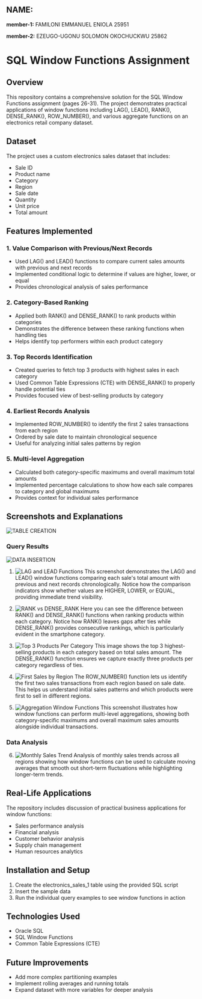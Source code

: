## NAME: ##
**member-1:** FAMILONI EMMANUEL ENIOLA 25951

**member-2:** EZEUGO-UGONU SOLOMON OKOCHUCKWU 25862
# SQL Window Functions Assignment

## Overview
This repository contains a comprehensive solution for the SQL Window Functions assignment (pages 26-31). The project demonstrates practical applications of window functions including LAG(), LEAD(), RANK(), DENSE_RANK(), ROW_NUMBER(), and various aggregate functions on an electronics retail company dataset.

## Dataset
The project uses a custom electronics sales dataset that includes:
- Sale ID
- Product name
- Category
- Region
- Sale date
- Quantity
- Unit price
- Total amount

## Features Implemented

### 1. Value Comparison with Previous/Next Records
- Used LAG() and LEAD() functions to compare current sales amounts with previous and next records
- Implemented conditional logic to determine if values are higher, lower, or equal
- Provides chronological analysis of sales performance

### 2. Category-Based Ranking
- Applied both RANK() and DENSE_RANK() to rank products within categories
- Demonstrates the difference between these ranking functions when handling ties
- Helps identify top performers within each product category

### 3. Top Records Identification
- Created queries to fetch top 3 products with highest sales in each category
- Used Common Table Expressions (CTE) with DENSE_RANK() to properly handle potential ties
- Provides focused view of best-selling products by category

### 4. Earliest Records Analysis
- Implemented ROW_NUMBER() to identify the first 2 sales transactions from each region
- Ordered by sale date to maintain chronological sequence
- Useful for analyzing initial sales patterns by region

### 5. Multi-level Aggregation
- Calculated both category-specific maximums and overall maximum total amounts
- Implemented percentage calculations to show how each sale compares to category and global maximums
- Provides context for individual sales performance

## Screenshots and Explanations
![TABLE CREATION](/screenshots/Table_creation.png)

### Query Results
![DATA INSERTION](/screenshots/Data_insertion.png)

1. ![LAG and LEAD Functions](/screenshots/Task_1.png)
   This screenshot demonstrates the LAG() and LEAD() window functions comparing each sale's total amount with previous and next records chronologically. Notice how the comparison indicators show whether values are HIGHER, LOWER, or EQUAL, providing immediate trend visibility.

2. ![RANK vs DENSE_RANK](/screenshots/Task_2.png)
   Here you can see the difference between RANK() and DENSE_RANK() functions when ranking products within each category. Notice how RANK() leaves gaps after ties while DENSE_RANK() provides consecutive rankings, which is particularly evident in the smartphone category.

3. ![Top 3 Products Per Category](/screenshots/Task_3.png)
   This image shows the top 3 highest-selling products in each category based on total sales amount. The DENSE_RANK() function ensures we capture exactly three products per category regardless of ties.

4. ![First Sales by Region](/screenshots/Task_3.png)
   The ROW_NUMBER() function lets us identify the first two sales transactions from each region based on sale date. This helps us understand initial sales patterns and which products were first to sell in different regions.

5. ![Aggregation Window Functions](/screenshots/Task_4.png)
   This screenshot illustrates how window functions can perform multi-level aggregations, showing both category-specific maximums and overall maximum sales amounts alongside individual transactions.

### Data Analysis

6. ![Monthly Sales Trend](/screenshots/Task_5.png)
   Analysis of monthly sales trends across all regions showing how window functions can be used to calculate moving averages that smooth out short-term fluctuations while highlighting longer-term trends.
## Real-Life Applications
The repository includes discussion of practical business applications for window functions:
- Sales performance analysis
- Financial analysis
- Customer behavior analysis
- Supply chain management
- Human resources analytics

## Installation and Setup
1. Create the electronics_sales_1 table using the provided SQL script
2. Insert the sample data
3. Run the individual query examples to see window functions in action

## Technologies Used
- Oracle SQL
- SQL Window Functions
- Common Table Expressions (CTE)

## Future Improvements
- Add more complex partitioning examples
- Implement rolling averages and running totals
- Expand dataset with more variables for deeper analysis